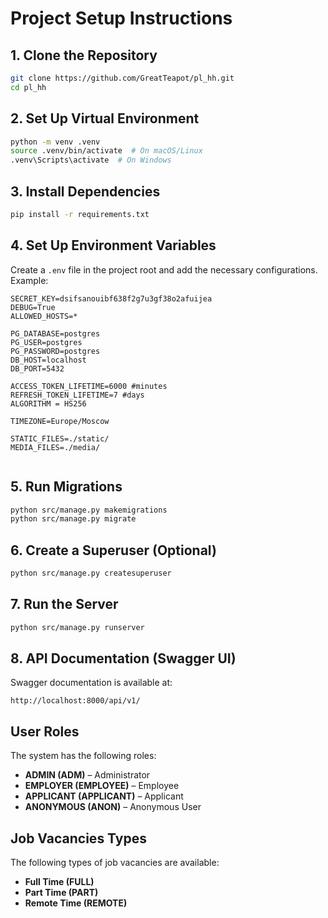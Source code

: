 # Project Setup Instructions

## 1. Clone the Repository
```sh
git clone https://github.com/GreatTeapot/pl_hh.git 
cd pl_hh
```

## 2. Set Up Virtual Environment
```sh
python -m venv .venv
source .venv/bin/activate  # On macOS/Linux
.venv\Scripts\activate  # On Windows
```

## 3. Install Dependencies
```sh
pip install -r requirements.txt
```

## 4. Set Up Environment Variables
Create a `.env` file in the project root and add the necessary configurations. Example:
```
SECRET_KEY=dsifsanouibf638f2g7u3gf38o2afuijea
DEBUG=True
ALLOWED_HOSTS=*

PG_DATABASE=postgres
PG_USER=postgres
PG_PASSWORD=postgres
DB_HOST=localhost
DB_PORT=5432

ACCESS_TOKEN_LIFETIME=6000 #minutes
REFRESH_TOKEN_LIFETIME=7 #days
ALGORITHM = HS256

TIMEZONE=Europe/Moscow

STATIC_FILES=./static/
MEDIA_FILES=./media/


```

## 5. Run Migrations
```sh
python src/manage.py makemigrations
python src/manage.py migrate
```

## 6. Create a Superuser (Optional)
```sh
python src/manage.py createsuperuser
```

## 7. Run the Server
```sh
python src/manage.py runserver
```

## 8. API Documentation (Swagger UI)
Swagger documentation is available at:
```
http://localhost:8000/api/v1/
```

## User Roles
The system has the following roles:
- **ADMIN (ADM)** – Administrator
- **EMPLOYER (EMPLOYEE)** – Employee
- **APPLICANT (APPLICANT)** – Applicant
- **ANONYMOUS (ANON)** – Anonymous User

## Job Vacancies Types
The following types of job vacancies are available:
- **Full Time (FULL)**
- **Part Time (PART)**
- **Remote Time (REMOTE)**